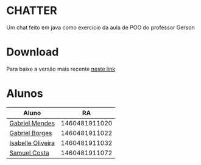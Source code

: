 # CHATTER 
Um chat feito em java como exercício da aula de POO do professor Gerson

# Download
Para baixe a versão mais recente [neste link](https://github.com/gfborges/chatter/releases)

# Alunos
|Aluno | RA |
|---|---|
|[Gabriel Mendes](https://github.com/gmendess)|1460481911020|
|[Gabriel Borges](https://github.com/gfborges)|1460481911022|
|[Isabelle Oliveira](https://github.com/isabellefo)|1460481911032|
|[Samuel Costa](https://github.com/scsoliveira)|1460481911072|


